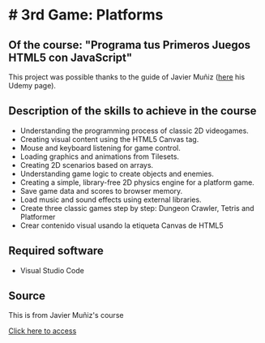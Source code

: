 # # 3rd Game: Platforms

## Of the course: "Programa tus Primeros Juegos HTML5 con JavaScript"

This project was possible thanks to the guide of Javier Muñiz ([here](https://www.udemy.com/user/javier-andres-muniz-troyano/) his Udemy page).

## Description of the skills to achieve in the course

- Understanding the programming process of classic 2D videogames.
- Creating visual content using the HTML5 Canvas tag.
- Mouse and keyboard listening for game control.
- Loading graphics and animations from Tilesets.
- Creating 2D scenarios based on arrays.
- Understanding game logic to create objects and enemies.
- Creating a simple, library-free 2D physics engine for a platform game.
- Save game data and scores to browser memory.
- Load music and sound effects using external libraries.
- Create three classic games step by step: Dungeon Crawler, Tetris and Platformer
- Crear contenido visual usando la etiqueta Canvas de HTML5

## Required software

- Visual Studio Code

## Source

This is from Javier Muñiz's course

[Click here to access](https://www.udemy.com/course/programa-tus-primeros-juegos-html5-con-javascript/)

